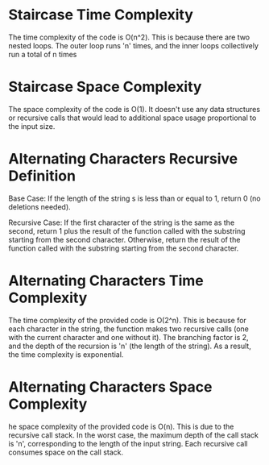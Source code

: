 # Staircase Time Complexity
The time complexity of the code is O(n^2). This is because there are two nested loops. The outer loop runs 'n' times, and the inner loops collectively run a total of n times

# Staircase Space Complexity
The space complexity of the code is O(1). It doesn't use any data structures or recursive calls that would lead to additional space usage proportional to the input size.

# Alternating Characters Recursive Definition
Base Case: If the length of the string s is less than or equal to 1, return 0 (no deletions needed).

Recursive Case: If the first character of the string is the same as the second, return 1 plus the result of the function called with the substring starting from the second character. Otherwise, return the result of the function called with the substring starting from the second character.

# Alternating Characters Time Complexity
The time complexity of the provided code is O(2^n). This is because for each character in the string, the function makes two recursive calls (one with the current character and one without it). The branching factor is 2, and the depth of the recursion is 'n' (the length of the string). As a result, the time complexity is exponential.

# Alternating Characters Space Complexity
he space complexity of the provided code is O(n). This is due to the recursive call stack. In the worst case, the maximum depth of the call stack is 'n', corresponding to the length of the input string. Each recursive call consumes space on the call stack.
